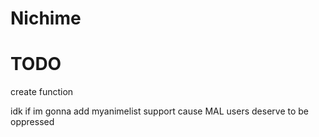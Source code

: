 # Nichime


# TODO

create function 

idk if im gonna add myanimelist support cause MAL users deserve to be oppressed 
